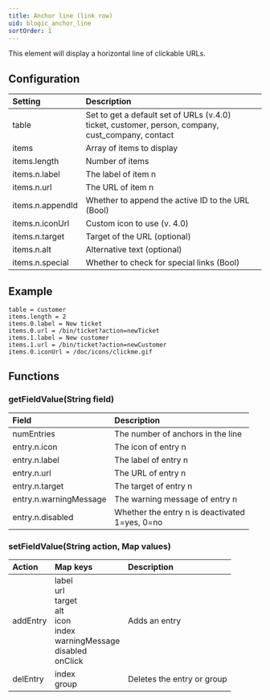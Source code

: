 ```yaml
---
title: Anchor line (link row)
uid: blogic_anchor_line
sortOrder: 1
---
```


This element will display a horizontal line of clickable URLs.

## Configuration

| Setting          | Description                                       |
|:-----------------|:--------------------------------------------------|
| table            | Set to get a default set of URLs (v.4.0)<br/>ticket, customer, person, company, cust_company, contact |
| items            | Array of items to display                         |
| items.length     | Number of items                                   |
| items.n.label    | The label of item n                               |
| items.n.url      | The URL of item n                                 |
| items.n.appendId | Whether to append the active ID to the URL (Bool) |
| items.n.iconUrl  | Custom icon to use (v. 4.0)                       |
| items.n.target   | Target of the URL (optional)                      |
| items.n.alt      | Alternative text (optional)                       |
| items.n.special  | Whether to check for special links (Bool)         |

## Example

```crmscript
table = customer
items.length = 2
items.0.label = New ticket
items.0.url = /bin/ticket?action=newTicket
items.1.label = New customer
items.1.url = /bin/ticket?action=newCustomer
items.0.iconUrl = /doc/icons/clickme.gif
```

## Functions

### getFieldValue(String field)

| Field                  | Description                                        |
|:-----------------------|:---------------------------------------------------|
| numEntries             | The number of anchors in the line                  |
| entry.n.icon           | The icon of entry n                                |
| entry.n.label          | The label of entry n                               |
| entry.n.url            | The URL of entry n                                 |
| entry.n.target         | The target of entry n                              |
| entry.n.warningMessage | The warning message of entry n                     |
| entry.n.disabled       | Whether the entry n is deactivated<br/>1=yes, 0=no |

### setFieldValue(String action, Map values)

| Action   | Map keys               | Description                         |
|:---------|:-----------------------|:------------------------------------|
| addEntry | label<br/>url<br/>target<br/>alt<br/>icon<br/>index<br/>warningMessage<br/>disabled<br/>onClick | Adds an entry |
| delEntry | index<br/>group        | Deletes the entry or group          |
